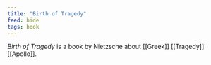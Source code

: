 ```yaml
---
title: "Birth of Tragedy"
feed: hide
tags: book
---
```


_Birth of Tragedy_ is a book by Nietzsche about [[Greek]] [[Tragedy]] [[Apollo]]. 